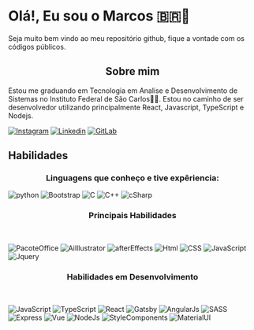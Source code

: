 
<h1>Olá!, Eu sou o Marcos 🇧🇷👋</h1>
<p>Seja muito bem vindo ao meu repositório github, fique a vontade com os códigos públicos.<br>
<h2 align="center"><strong>Sobre mim</strong></h2>
<p>Estou me graduando em Tecnologia em Analise e Desenvolvimento de Sistemas no Instituto Federal de São Carlos🧑‍🎓. Estou no caminho de ser desenvolvedor utilizando principalmente React, Javascript, TypeScript e Nodejs.<p>
  
  [![Instagram](https://img.shields.io/badge/Instagram-E4405F?style=for-the-badge&logo=instagram&logoColor=white)](https://www.instagram.com/eosuprhock/)
  [![Linkedin](https://img.shields.io/badge/LinkedIn-0077B5?style=for-the-badge&logo=linkedin&logoColor=white)](https://www.linkedin.com/in/suprshock/)
  [![GitLab](https://img.shields.io/badge/GitLab-330F63?style=for-the-badge&logo=gitlab&logoColor=white)](https://gitlab.com/SuprShock)
  <h2>Habilidades</h2>
  
 <h3 align="center" ## >Linguagens que conheço e tive expêriencia:</h3>

 ![python](https://img.shields.io/badge/Python-3776AB?style=for-the-badge&logo=python&logoColor=white)
 ![Bootstrap](https://img.shields.io/badge/Bootstrap-563D7C?style=for-the-badge&logo=bootstrap&logoColor=white)
 ![C](https://img.shields.io/badge/C-00599C?style=for-the-badge&logo=c&logoColor=white)
 ![C++](https://img.shields.io/badge/C%2B%2B-00599C?style=for-the-badge&logo=c%2B%2B&logoColor=white)
 ![cSharp](https://img.shields.io/badge/C%23-239120?style=for-the-badge&logo=c-sharp&logoColor=white)


 
 


 <h3 align="center" ## >Principais Habilidades</h3><br>

 ![PacoteOffice](https://img.shields.io/badge/Microsoft_Office-D83B01?style=for-the-badge&logo=microsoft-office&logoColor=white)
 ![AiIllustrator](https://aleen42.github.io/badges/src/illustrator.svg)
 ![afterEffects](https://aleen42.github.io/badges/src/after_effects.svg)
 ![Html](https://img.shields.io/badge/HTML5-E34F26?style=for-the-badge&logo=html5&logoColor=white)
 ![CSS](https://img.shields.io/badge/CSS-239120?&style=for-the-badge&logo=css3&logoColor=white)
 ![JavaScript](https://img.shields.io/badge/JavaScript-F7DF1E?style=for-the-badge&logo=javascript&logoColor=black)
 ![Jquery](https://img.shields.io/badge/jQuery-0769AD?style=for-the-badge&logo=jquery&logoColor=white)

 <h3 align="center" ## >Habilidades em Desenvolvimento</h3><br>

![JavaScript](https://img.shields.io/badge/JavaScript-323330?style=for-the-badge&logo=javascript&logoColor=F7DF1E)
![TypeScript](https://img.shields.io/badge/TypeScript-007ACC?style=for-the-badge&logo=typescript&logoColor=white)
![React](https://img.shields.io/badge/React-20232A?style=for-the-badge&logo=react&logoColor=61DAFB)
![Gatsby](https://img.shields.io/badge/Gatsby-663399?style=for-the-badge&logo=gatsby&logoColor=white)
![AngularJs](https://img.shields.io/badge/AngularJS-E23237?style=for-the-badge&logo=angularjs&logoColor=white)
![SASS](https://img.shields.io/badge/Sass-CC6699?style=for-the-badge&logo=sass&logoColor=white)
![Express](https://img.shields.io/badge/Express.js-404D59?style=for-the-badge)
![Vue](https://img.shields.io/badge/Vue.js-35495E?style=for-the-badge&logo=vue.js&logoColor=4FC08D)
![NodeJs](https://img.shields.io/badge/Node.js-43853D?style=for-the-badge&logo=node.js&logoColor=white)
![StyleComponents](https://img.shields.io/badge/styled--components-DB7093?style=for-the-badge&logo=styled-components&logoColor=white)
![MaterialUI](https://img.shields.io/badge/Material--UI-0081CB?style=for-the-badge&logo=material-ui&logoColor=white)

 



 
 
  

